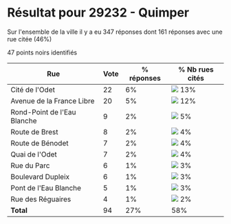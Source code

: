 # Résultat pour 29232 - Quimper

Sur l'ensemble de la ville il y a eu 347 réponses dont 161 réponses avec une rue citée (46%)

47 points noirs identifiés

| Rue | Vote | % réponses | % Nb rues cités|
|-----|------|------------|----------------|
| Cité de l'Odet | 22 | 6% | <img src="../../img/bar_13.gif" />&nbsp;13%|
| Avenue de la France Libre | 20 | 5% | <img src="../../img/bar_12.gif" />&nbsp;12%|
| Rond-Point de l'Eau Blanche | 9 | 2% | <img src="../../img/bar_5.gif" />&nbsp;5%|
| Route de Brest | 8 | 2% | <img src="../../img/bar_4.gif" />&nbsp;4%|
| Route de Bénodet | 7 | 2% | <img src="../../img/bar_4.gif" />&nbsp;4%|
| Quai de l'Odet | 7 | 2% | <img src="../../img/bar_4.gif" />&nbsp;4%|
| Rue du Parc | 6 | 1% | <img src="../../img/bar_3.gif" />&nbsp;3%|
| Boulevard Dupleix | 6 | 1% | <img src="../../img/bar_3.gif" />&nbsp;3%|
| Pont de l'Eau Blanche | 5 | 1% | <img src="../../img/bar_3.gif" />&nbsp;3%|
| Rue des Réguaires | 4 | 1% | <img src="../../img/bar_2.gif" />&nbsp;2%|
| **Total** | 94 | 27% | 58%|
